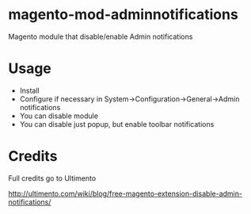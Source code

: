 magento-mod-adminnotifications
==============================

Magento module that disable/enable Admin notifications



Usage
====

* Install
* Configure if necessary in System->Configuration->General->Admin notifications
* You can disable module
* You can disable just popup, but enable toolbar notifications


Credits
====

Full credits go to Ultimento


http://ultimento.com/wiki/blog/free-magento-extension-disable-admin-notifications/
